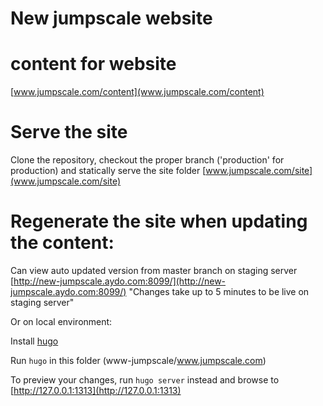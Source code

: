 # New jumpscale website

# content for website

[www.jumpscale.com/content](www.jumpscale.com/content)

# Serve the site

Clone the repository, checkout the proper branch ('production' for production) and statically serve the site folder
[www.jumpscale.com/site](www.jumpscale.com/site)


# Regenerate the site when updating the content:

Can view auto updated version from master branch on staging server [http://new-jumpscale.aydo.com:8099/](http://new-jumpscale.aydo.com:8099/) "Changes take up to 5 minutes to be live on staging server"

Or on local environment:

Install [hugo](http://gohugo.io/overview/installing/)

Run `hugo` in this folder (www-jumpscale/www.jumpscale.com)

To preview your changes, run `hugo server` instead and browse to [http://127.0.0.1:1313](http://127.0.0.1:1313)
